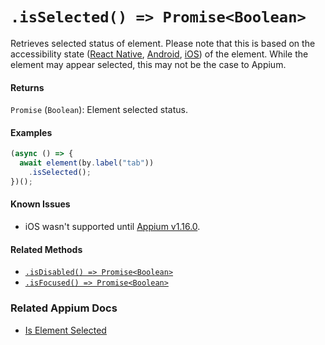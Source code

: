 # `.isSelected() => Promise<Boolean>`

Retrieves selected status of element. Please note that this is based on the accessibility state ([React Native](https://facebook.github.io/react-native/docs/accessibility#accessibilitystates-ios-android), [Android](https://developer.android.com/reference/android/view/accessibility/AccessibilityNodeInfo#isSelected%28%29), [iOS](https://developer.apple.com/documentation/uikit/uiaccessibility/uiaccessibilitytraits/1620197-selected)) of the element. While the element may appear selected, this may not be the case to Appium.

#### Returns

`Promise` (`Boolean`): Element selected status.

#### Examples

```javascript
(async () => {
  await element(by.label("tab"))
    .isSelected();
})();
```

#### Known Issues

- iOS wasn't supported until [Appium v1.16.0](https://github.com/appium/appium/releases/tag/v1.16.0). 

#### Related Methods

- [`.isDisabled() => Promise<Boolean>`](./isDisabled.md)
- [`.isFocused() => Promise<Boolean>`](./isFocused.md)

### Related Appium Docs

- [Is Element Selected](http://appium.io/docs/en/commands/element/attributes/selected/)